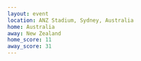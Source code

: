 ```yaml
---
layout: event
location: ANZ Stadium, Sydney, Australia
home: Australia
away: New Zealand
home_score: 11
away_score: 31
---
```

